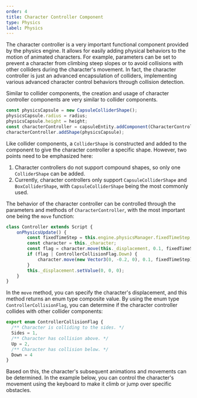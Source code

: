 ```yaml
---
order: 4
title: Character Controller Component
type: Physics
label: Physics
---
```


The character controller is a very important functional component provided by the physics engine. It allows for easily adding physical behaviors to the motion of animated characters. For example, parameters can be set to prevent a character from climbing steep slopes or to avoid collisions with other colliders during the character's movement. In fact, the character controller is just an advanced encapsulation of colliders, implementing various advanced character control behaviors through collision detection.

Similar to collider components, the creation and usage of character controller components are very similar to collider components.
```typescript
const physicsCapsule = new CapsuleColliderShape();
physicsCapsule.radius = radius;
physicsCapsule.height = height;
const characterController = capsuleEntity.addComponent(CharacterController);
characterController.addShape(physicsCapsule);
```
Like collider components, a `ColliderShape` is constructed and added to the component to give the character controller a specific shape. However, two points need to be emphasized here:
1. Character controllers do not support compound shapes, so only one `ColliderShape` can be added.
2. Currently, character controllers only support `CapsuleColliderShape` and `BoxColliderShape`, with `CapsuleColliderShape` being the most commonly used.

The behavior of the character controller can be controlled through the parameters and methods of `CharacterController`, with the most important one being the `move` function:

```typescript
class Controller extends Script {
    onPhysicsUpdate() {
        const fixedTimeStep = this.engine.physicsManager.fixedTimeStep;
        const character = this._character;
        const flag = character.move(this._displacement, 0.1, fixedTimeStep);
        if (flag | ControllerCollisionFlag.Down) {
            character.move(new Vector3(0, -0.2, 0), 0.1, fixedTimeStep);
        }
        this._displacement.setValue(0, 0, 0);
    }
}
```

In the `move` method, you can specify the character's displacement, and this method returns an enum type composite value. By using the enum type `ControllerCollisionFlag`, you can determine if the character controller collides with other collider components:

```typescript
export enum ControllerCollisionFlag {
  /** Character is colliding to the sides. */
  Sides = 1,
  /** Character has collision above. */
  Up = 2,
  /** Character has collision below. */
  Down = 4
}
```

Based on this, the character's subsequent animations and movements can be determined. In the example below, you can control the character's movement using the keyboard to make it climb or jump over specific obstacles.

<playground src="physx-controller.ts"></playground>
